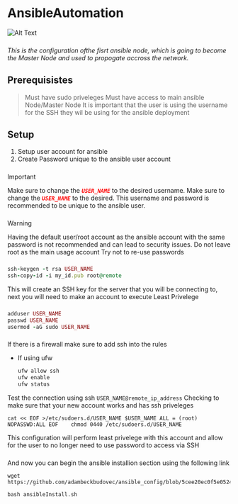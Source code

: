 # AnsibleAutomation
![Alt Text](https://media.giphy.com/media/vFKqnCdLPNOKc/giphy.gif)
###

*This is the configuration ofthe fisrt ansible node, which is going to become the Master Node and used to propogate accross the network.*

###
## Prerequisistes 
> Must have sudo priveleges
> Must have access to main ansible Node/Master Node
> It is important that the user is using the username for the SSH they wil be using for the ansible deployment

## Setup
1. Setup user account for ansible
2. Create Password unique to the ansible user account
###
> [!Important]
> Make sure to change the <code style="color: red">***USER_NAME***</code> to the desired username.
> Make sure to change the <code style="color: red">***USER_NAME***</code> to the desired.
> This username and password is recommended to be unique to the ansible user.
###
> [!Warning]
> Having the default user/root account as the ansible account with the same password is not recommended and can lead to security issues.
> Do not leave root as the main usage account
> Try not to re-use passwords
###
```ruby
ssh-keygen -t rsa USER_NAME
ssh-copy-id -i my_id.pub root@remote
```
This will create an SSH key for the server that you will be connecting to, next you will need to make an account to execute Least Privelege
###
```ruby
adduser USER_NAME
passwd USER_NAME
usermod -aG sudo USER_NAME
```
###
If there is a firewall make sure to add ssh into the rules
  - If using ufw
    ```ruby
    ufw allow ssh
    ufw enable
    ufw status
    ```
Test the connection using ssh
`USER_NAME@remote_ip_address`
Checking to make sure that your new account works and has ssh priveleges
```
cat << EOF >/etc/sudoers.d/USER_NAME $USER_NAME ALL = (root) NOPASSWD:ALL EOF    chmod 0440 /etc/sudoers.d/USER_NAME
```
This configuration will perform least privelege with this account and allow for the user to no longer need to use password to access via SSH
###
And now you can begin the ansible installion section using the following link
````
wget https://github.com/adambeckbudovec/ansible_config/blob/5cee20ec0f5e0524c9fd8063672d7d09fdede845/ansibleInstall.sh

bash ansibleInstall.sh
````
